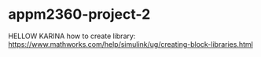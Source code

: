 # appm2360-project-2
HELLOW KARINA
how to create library: https://www.mathworks.com/help/simulink/ug/creating-block-libraries.html
